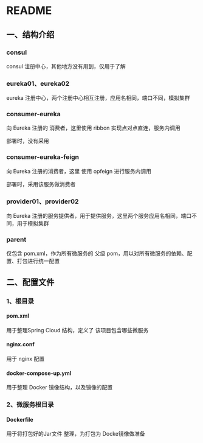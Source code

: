 # README

## 一、结构介绍

### consul

consul 注册中心，其他地方没有用到，仅用于了解

### eureka01、eureka02

eureka 注册中心，两个注册中心相互注册，应用名相同，端口不同，模拟集群

### consumer-eureka

向 Eureka 注册的 消费者，这里使用 ribbon 实现点对点直连，服务内调用

部署时，没有采用

### consumer-eureka-feign

向 Eureka 注册的消费者，这里 使用 opfeign 进行服务内调用

部署时，采用该服务做消费者

### provider01、provider02

向 Eureka 注册的服务提供者，用于提供服务，这里两个服务应用名相同，端口不同，用于模拟集群

### parent

仅包含 pom.xml，作为所有微服务的 父级 pom，用以对所有微服务的依赖、配置、打包进行统一配置

## 二、配置文件

### 1、根目录 

#### pom.xml

用于整理Spring Cloud 结构，定义了 该项目包含哪些微服务 

#### nginx.conf

用于 nginx 配置

#### docker-compose-up.yml

用于整理 Docker 镜像结构，以及镜像的配置

### 2、微服务根目录

#### Dockerfile 

用于将打包好的Jar文件 整理，为打包为 Docke镜像做准备

